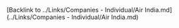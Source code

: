 

[Backlink to ../Links/Companies - Individual/Air India.md](../Links/Companies - Individual/Air India.md)